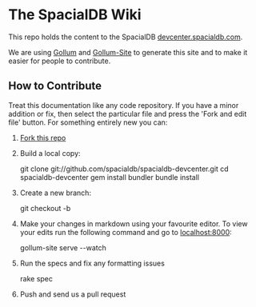 # The SpacialDB Wiki

This repo holds the content to the SpacialDB [devcenter.spacialdb.com][dev-center].

We are using [Gollum][gollum] and [Gollum-Site][gol-site] to generate this site and to make it easier for people to contribute.

## How to Contribute

Treat this documentation like any code repository. If you have a minor addition or fix, then select the particular file and press the 'Fork and edit file' button. For something entirely new you can:

1. [Fork this repo][spacialdb-devcenter]

2. Build a local copy:

    git clone git://github.com/spacialdb/spacialdb-devcenter.git
    cd spacialdb-devcenter
    gem install bundler
    bundle install


3. Create a new branch:

    git checkout -b <branch-name>


4. Make your changes in markdown using your favourite editor. To view your edits run the following command and go to [localhost:8000][localhost]:

    gollum-site serve --watch


5. Run the specs and fix any formatting issues

    rake spec

6. Push and send us a pull request

[dev-center]: http://devcenter.spacialdb.com
[spacialdb-devcenter]: https://github.com/spacialdb/spacialdb-devcenter
[gollum]:     https://github.com/github/gollum "Gollum Repo"
[gol-site]:   https://github.com/dreverri/gollum-site "Gollum-Site Repo"
[localhost]: http://localhost:8000 "Gollum-site frontend"